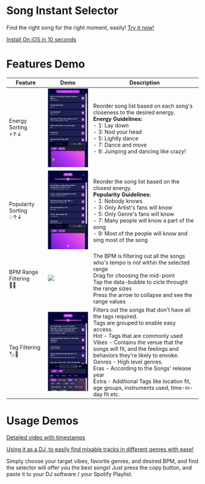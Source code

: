 # Song Instant Selector
Find the right song for the right moment, easily! [Try it now!](https://donraz.github.io/Song-Instant-Selector/)

[Install On iOS in 10 seconds](https://youtube.com/shorts/541auwnZml0)



# Features Demo 

| Feature | Demo | Description |
|---|---|---|
| Energy Sorting <br> ⚡️↑↓   | <img src="https://raw.githubusercontent.com/DonRaz/Song-Instant-Selector/main/demos/4Jun2023/Energy%20Demo.gif" width="250"> | Reorder song list based on each song's closeness to the desired energy. <br> **Energy Guidelines:** <br> - 1: Lay down <br> - 3: Nod your head <br> - 5: Lightly dance <br> - 7: Dance and move <br> - 9: Jumping and dancing like crazy! |
| Popularity Sorting <br> 💡↑↓ | <img src="https://raw.githubusercontent.com/DonRaz/Song-Instant-Selector/main/demos/4Jun2023/Popularity%20demo.gif" width="250"> | Reorder the song list based on the closest energy. <br> **Popularity Guidelines:** <br> - 1: Nobody knows <br> - 3: Only Artist's fans will know <br> - 5: Only Genre's fans will know <br> - 7: Many people will know a part of the song <br> - 9: Most of the people will know and sing most of the song |
| BPM  Range Filtering <br> 🥁🔎 | <img src="https://raw.githubusercontent.com/DonRaz/Song-Instant-Selector/main/demos/4Jun2023/BPM%20Range%20Demo.gif" width="250"> | The BPM is filtering out all the songs who's tempo is not within the selected range <br> Drag for choosing the mid-point <br> Tap the data-bubble to cicle throught the range sizes <br> Press the arrow to collapse and see the range values
| Tag Filtering <br> 🏷️🔎 | <img src="https://raw.githubusercontent.com/DonRaz/Song-Instant-Selector/main/demos/4Jun2023/Tags%20Filtering%20Demo.gif" width="250"> | Filters out the songs that don't have all the tags required. <br>  Tags are grouped to enable easy access. <br> Hot - Tags that are commonly used <br> Vibes - Contains the venue that the songs will fit, and the feelings and behaviors they're likely to envoke. <br> Genres - High level genres. <br> Eras - According to the Songs' release year <br> Extra - Additional Tags like location fit, age groups, instruments used, time-in-day fit etc.



# Usage Demos

[Detailed video with timestamps](https://youtu.be/r5v5RHf9te4)




[Using it as a DJ, to easily find mixable tracks in different genres with ease!](https://www.youtube.com/watch?v=6hylz07pKjs&t=2s)



Simply choose your target vibes, favorite genres, and desired BPM, and find the selector will offer you the best songs! Just press the copy button, and paste it to your DJ software / your Spotify Playlist.
